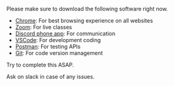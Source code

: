Please make sure to download the following software right now.

- [Chrome](https://www.google.com/intl/en_in/chrome): For best browsing experience on all websites
- [Zoom](https://zoom.us/download): For live classes
- [Discord phone app](https://discord.com/download): For communication
- [VSCode](https://code.visualstudio.com/Download): For development coding
- [Postman](https://www.postman.com/downloads/): For testing APIs
- [Git](https://gist.github.com/gcnit/8fd5aa798c715eade114276a1d50a6e3): For code version management

Try to complete this ASAP.

Ask on slack in case of any issues.
